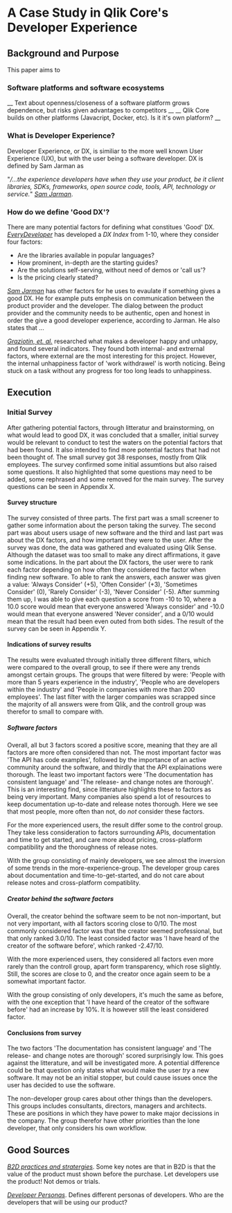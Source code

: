 # A Case Study in Qlik Core's Developer Experience

## Background and Purpose

This paper aims to 

### Software platforms and software ecosystems
__ Text about openness/closeness of a software platform grows dependence, but risks given advantages to competitors __
__ Qlik Core builds on other platforms (Javacript, Docker, etc). Is it it's own platform? __

### What is Developer Experience?
Developer Experience, or DX, is similiar to the more well known User Experience (UX), but with the user being a software developer. DX is defined by Sam Jarman as 

"_/...the experience developers have when they use your product, be it client libraries, SDKs, frameworks, open source code, tools, API, technology or service._" <cite>[Sam Jarman][1]</cite>. 

### How do we define 'Good DX'?

There are many potential factors for defining what constitues 'Good' DX.  <cite>[EveryDeveloper][2]</cite> has developed a _DX Index_ from 1-10, where they consider four factors:

- Are the libraries available in popular languages?
- How prominent, in-depth are the starting guides?
- Are the solutions self-serving, without need of demos or 'call us'?
- Is the pricing clearly stated?

<cite>[Sam Jarman][1]</cite> has other factors for he uses to evaulate if something gives a good DX. He for example puts emphesis on communication between the product provider and the developer. The dialog between the product provider and the community needs to be authentic, open and honest in order the give a good developer experience, according to Jarman. He also states that ...

<cite>[Graziotin, et. al.][3]</cite> researched what makes a developer happy and unhappy, and found several indicators. They found both internal- and extrernal factors, where external are the most interesting for this project. However, the internal unhappiness factor of 'work withdrawel' is worth noticing. Being stuck on a task without any progress for too long leads to unhappiness.

## Execution

### Initial Survey
After gathering potential factors, through litteratur and brainstorming, on what would lead to good DX, it was concluded that a smaller, initial survey would be relevant to conduct to test the waters on the potential factors that had been found. It also intended to find more potential factors that had not been thought of.
The small survey got 38 responses, mostly from Qlik employees. The survey confirmed some initial assumtions but also raised some questions. It also highlighted that some questions may need to be added, some rephrased and some removed for the main survey. The survey questions can be seen in Appendix X.
#### Survey structure
The survey consisted of three parts. The first part was a small screener to gather some information about the person taking the survey. The second part was about users usage of new software and the third and last part was about the DX factors, and how important they were to the user.
After the survey was done, the data was gathered and evaluated using Qlik Sense. Although the dataset was too small to make any direct affirmations, it gave some indications.
In the part about the DX factors, the user were to rank each factor depending on how often they considered the factor when finding new software. To able to rank the answers, each answer was given a value: 'Always Consider' (+5), 'Often Consider' (+3), 'Sometimes Consider' (0), 'Rarely Consider' (-3), 'Never Consider' (-5). After summing them up, I was able to give each question a score from -10 to 10, where a 10.0 score would mean that everyone answered 'Always consider' and -10.0 would mean that everyone answered 'Never consider', and a 0/10 would mean that the result had been even outed from both sides.
The result of the survey can be seen in Appendix Y.
#### Indications of survey results
The results were evaluated through initially three different filters, which were compared to the overall group, to see if there were any trends amongst certain groups. The groups that were filtered by were: 'People with more than 5 years experience in the industry', 'People who are developers within the industry' and 'People in companies with more than 200 employees'. The last filter with the larger companies was scrapped since the majority of all answers were from Qlik, and the controll group was therefor to small to compare with.
##### Software factors
Overall, all but 3 factors scored a positive score, meaning that they are all factors are more often considered than not. The most important factor was 'The API has code examples', followed by the importance of an active community around the software, and thirdly that the API explainations were thorough.
The least two important factors were 'The documentation has consistent language' and 'The release- and change notes are thorough'. This is an interesting find, since litterature highlights these to factors as being very important. Many companies also spend a lot of resources to keep documentation up-to-date and release notes thorough. Here we see that most people, more often than not, do _not_ consider these factors.

For the more experienced users, the result differ some to the control group. They take less consideration to factors surrounding APIs, documentation and time to get started, and care more about pricing, cross-platform compatibility and the thoroughness of release notes.

With the group consisting of mainly developers, we see almost the inversion of some trends in the more-experience-group. The developer group cares about documentation and time-to-get-started, and do not care about release notes and cross-platform compatiblity.
##### Creator behind the software factors
Overall, the creator behind the software seem to be not non-important, but not very important, with all factors scoring close to 0/10. The most commonly considered factor was that the creator seemed professional, but that only ranked 3.0/10. The least consided factor was 'I have heard of the creator of the software before', which ranked -2.47/10.

With the more experienced users, they considered all factors even more rarely than the controll group, apart form transparency, which rose slightly. Still, the scores are close to 0, and the creator once again seem to be a somewhat important factor.

With the group consisting of only developers, it's much the same as before, with the one exception that 'I have heard of the creator of the software before' had an increase by 10%. It is however still the least considered factor.


#### Conclusions from survey
The two factors 'The documentation has consistent language' and 'The release- and change notes are thorough' scored surprisingly low. This goes against the litterature, and will be investigated more. A potential difference could be that question only states what would make the user *try* a new software. It may not be an initial stopper, but could cause issues once the user has decided to use the software. 

The non-developer group cares about other things than the developers. This groups includes consultants, directors, managers and architects. These are positions in which they have power to make major decissions in the company. The group therefor have other priorities than the lone developer, that only considers his own workflow.
## Good Sources

<cite>[B2D practices and stratergies][4]</cite>. Some key notes are that in B2D is that the value of the product must shown before the purchase. Let developers use the product! Not demos or trials.

<cite>[Developer Personas][5]</cite>. Defines different personas of developers. Who are the developers that will be using our product?

[1]: https://hackernoon.com/the-best-practices-for-a-great-developer-experience-dx-9036834382b0	"The Best Practices for a Great Developer Experience (DX)"
[2]: http://everydeveloper.com/developer-experience/	"WHAT IS DEVELOPER EXPERIENCE?"
[3]: https://www.sciencedirect.com/science/article/pii/S0164121218300323	"What happens when software developers are (un)happy"
[4]: https://medium.com/@ApurvaBDave/lessons-in-business-to-developer-marketing-55c847300808	"Four Strategies for Business-to-Developer (B2D) Marketing"
[5]: https://www.mnot.net/blog/2012/04/14/user_personas_for_http_apis	"User Personas for HTTP APIs"


